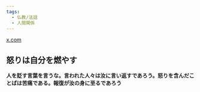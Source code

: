 ```yaml
---
tags:
  - 仏教/法話
  - 人間関係
---
```

[x.com](https://x.com/phrayuki/status/1171943652190388224)

## 怒りは自分を燃やす

**人を貶す言葉を言うな。言われた人々は汝に言い返すであろう。怒りを含んだことばは苦痛である。報復が汝の身に至るであろう**


